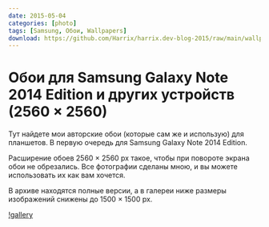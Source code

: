 ```yaml
---
date: 2015-05-04
categories: [photo]
tags: [Samsung, Обои, Wallpapers]
download: https://github.com/Harrix/harrix.dev-blog-2015/raw/main/wallpapers-for-galaxy-note/files/Samsung-Harrix-Wallpapers-2560x2560.zip
---
```


# Обои для Samsung Galaxy Note 2014 Edition и других устройств (2560 × 2560)

Тут найдете мои авторские обои (которые сам же и использую) для планшетов. В первую очередь для Samsung Galaxy Note 2014 Edition.

Расширение обоев 2560 × 2560 px такое, чтобы при повороте экрана обои не обрезались. Все фотографии сделаны мною, и вы можете использовать их как вам хочется.

В архиве находятся полные версии, а в галереи ниже размеры изображений снижены до 1500 × 1500 px.

[!gallery](gallery)
